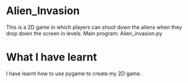 # Alien_Invasion
This is a 2D game in which players can shoot down the aliens when they drop down the screen in levels. 
Main program: Alien_invasion.py
# What I have learnt
I have learnt how to use pygame to create my 2D game.

